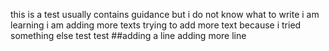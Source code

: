 this is a test 
usually contains guidance
but i do not know what to write
i am learning
 i am adding more texts
 trying to add more text because i tried something else
 test test
##adding a line
adding more line
